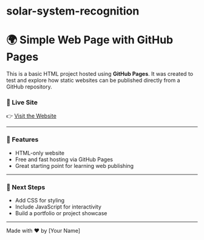 # solar-system-recognition
# 🌍 Simple Web Page with GitHub Pages

This is a basic HTML project hosted using **GitHub Pages**. It was created to test and explore how static websites can be published directly from a GitHub repository.

### 🔗 Live Site
👉 [Visit the Website](https://<your-username>.github.io/<repository-name>/)

---

### 📄 Features
- HTML-only website
- Free and fast hosting via GitHub Pages
- Great starting point for learning web publishing

---

### 🚀 Next Steps
- Add CSS for styling
- Include JavaScript for interactivity
- Build a portfolio or project showcase

---

Made with ❤️ by [Your Name]

